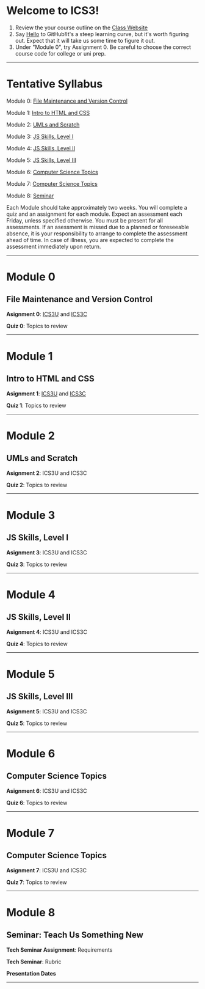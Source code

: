 # Welcome to ICS3!

  1. Review the your course outline on the [Class Website](https://ics3u-ics3c.github.io/2018-Fall-3/) 
  2. Say [Hello](https://guides.github.com/activities/hello-world/) to GitHub!It's a steep learning curve, but it's worth figuring out. Expect that it will take us some time to figure it out.
  4. Under "Module 0", try Assignment 0. Be careful to choose the correct course code for college or uni prep.
---

# Tentative Syllabus

Module 0: [File Maintenance and Version Control](#module-0)

Module 1: [Intro to HTML and CSS](#module-1)

Module 2: [UMLs and Scratch](#module-2)
   
Module 3: [JS Skills, Level I](#module-3)

Module 4: [JS Skills, Level II](#module-4)

Module 5: [JS Skills, Level III](#module-5)

Module 6: [Computer Science Topics](#module-6)

Module 7: [Computer Science Topics](#module-7)

Module 8: [Seminar](#module-8)

Each Module should take approximately two weeks. You will complete a quiz and an assignment for each module. Expect an assessment each Friday, unless specified otherwise. You must be present for all assessments. If an asessment is missed due to a planned or foreseeable absence, it is your responsibility to arrange to complete the assessment ahead of time. In case of illness, you are expected to complete the assessment immediately upon return.

---

# Module 0
## File Maintenance and Version Control

**Asignment 0**: [ICS3U](https://classroom.github.com/a/aBauRsn4) and [ICS3C](https://classroom.github.com/a/aBauRsn4)

**Quiz 0**: Topics to review

---

# Module 1
## Intro to HTML and CSS

**Asignment 1**: [ICS3U](https://classroom.github.com/a/YhECfunA) and [ICS3C](https://classroom.github.com/a/49WX1EYN)

**Quiz 1**: Topics to review

---

# Module 2
## UMLs and Scratch

**Asignment 2**: ICS3U and ICS3C

**Quiz 2**: Topics to review 

---

# Module 3
## JS Skills, Level I

**Asignment 3**: ICS3U and ICS3C

**Quiz 3**: Topics to review 

---

# Module 4
## JS Skills, Level II

**Asignment 4**: ICS3U and ICS3C

**Quiz 4**: Topics to review

---

# Module 5
## JS Skills, Level III

**Asignment 5**: ICS3U and ICS3C

**Quiz 5**: Topics to review

---

# Module 6
## Computer Science Topics

**Asignment 6**: ICS3U and ICS3C

**Quiz 6**: Topics to review

---

# Module 7
## Computer Science Topics

**Asignment 7**: ICS3U and ICS3C

**Quiz 7**: Topics to review

--- 

# Module 8
## Seminar: Teach Us Something New

**Tech Seminar Assignment**: Requirements

**Tech Seminar**: Rubric

**Presentation Dates**

---
